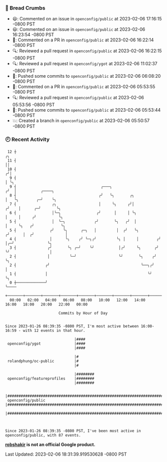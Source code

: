 ### 🍞 Bread Crumbs

 * 😃: Commented on an issue in `openconfig/public` at 2023-02-06 17:16:15 -0800 PST
 * 😃: Commented on an issue in `openconfig/public` at 2023-02-06 16:23:54 -0800 PST
 * 💬: Commented on a PR in  `openconfig/public` at 2023-02-06 16:22:14 -0800 PST
 * 🔍: Reviewed a pull request in  `openconfig/public` at 2023-02-06 16:22:15 -0800 PST
 * 🔍: Reviewed a pull request in  `openconfig/ygot` at 2023-02-06 11:02:37 -0800 PST
 * 🚢: Pushed some commits to `openconfig/public` at 2023-02-06 06:08:20 -0800 PST
 * 💬: Commented on a PR in  `openconfig/public` at 2023-02-06 05:53:55 -0800 PST
 * 🔍: Reviewed a pull request in  `openconfig/public` at 2023-02-06 05:53:56 -0800 PST
 * 🚢: Pushed some commits to `openconfig/public` at 2023-02-06 05:53:44 -0800 PST
 * 💥: Created a branch in `openconfig/public` at 2023-02-06 05:50:57 -0800 PST

### 🕘 Recent Activity
```
 12 ┼                                                                    ╭╮
 11 ┤                                                                    ││
 10 ┤                                                                   ╭╯│
  9 ┤                                                                   │ ╰╮
  9 ┤                                      ╭───╮                       ╭╯  │           ╭────╮
  8 ┤                                     ╭╯   ╰╮       ╭╮             │   ╰╮        ╭─╯    ╰╮
  7 ┤                ╭╮                   │     ╰╮     ╭╯│            ╭╯    │      ╭─╯       ╰╮
  6 ┤                │╰─╮                ╭╯      │     │ ╰╮           │     │     ╭╯          ╰╮
  5 ┤                │  ╰─╮             ╭╯       ╰╮   ╭╯  │           │     ╰╮   ╭╯            ╰╮
  5 ┤               ╭╯    ╰╮      ╭─╮   │         │  ╭╯   ╰╮         ╭╯      │  ╭╯              │
  4 ┤               │      ╰╮    ╭╯ ╰─╮╭╯         ╰╮ │     │        ╭╯       │╭─╯               ╰╮
  3 ┤              ╭╯       ╰╮ ╭─╯    ╰╯           │╭╯     ╰╮      ╭╯        ╰╯                  │
  2 ┤              │         ╰─╯                   ╰╯       ╰╮    ╭╯                             ╰╮
  2 ┤             ╭╯                                         ╰──╮╭╯                               │
  1 ┤             │                                             ╰╯                                ╰╮
  0 ┼─────────────╯                                                                                ╰────
    +───────+───────+───────+───────+───────+───────+───────+───────+───────+───────+───────+───────+────
  00:00   02:00   04:00   06:00   08:00   10:00   12:00   14:00   16:00   18:00   20:00   22:00   00:00   

						Commits by Hour of Day


Since 2023-01-26 08:39:35 -0800 PST, I'm most active between 16:00-16:59 - with 12 events in that hour.

```



```
                               |####
 openconfig/ygot               |####
                               |####

                               |#
 rolandphung/oc-public         |#
                               |#

                               |########
 openconfig/featureprofiles    |########
                               |########

                               |#######################################################################################
 openconfig/public             |#######################################################################################
                               |#######################################################################################



Since 2023-01-26 08:39:35 -0800 PST, I've been most active in openconfig/public, with 87 events.

```
**[robshakir](mailto:robjs@google.com) is not an official Google product.**  


Last Updated: 2023-02-06 18:31:39.919530628 -0800 PST
